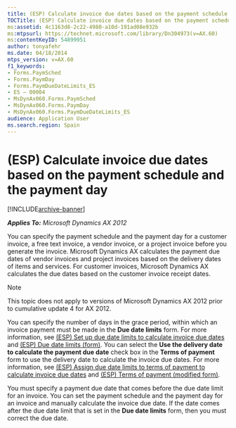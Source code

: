 ```yaml
---
title: (ESP) Calculate invoice due dates based on the payment schedule and the payment day
TOCTitle: (ESP) Calculate invoice due dates based on the payment schedule and the payment day
ms:assetid: 4c1163d8-2c22-4980-a10d-191ad08e932b
ms:mtpsurl: https://technet.microsoft.com/library/Dn304973(v=AX.60)
ms:contentKeyID: 54899951
author: tonyafehr
ms.date: 04/18/2014
mtps_version: v=AX.60
f1_keywords:
- Forms.PaymSched
- Forms.PaymDay
- Forms.PaymDueDateLimits_ES
- ES – 00004
- MsDynAx060.Forms.PaymSched
- MsDynAx060.Forms.PaymDay
- MsDynAx060.Forms.PaymDueDateLimits_ES
audience: Application User
ms.search.region: Spain
---
```


# (ESP) Calculate invoice due dates based on the payment schedule and the payment day 


[!INCLUDE[archive-banner](includes/archive-banner.md)]


_**Applies To:** Microsoft Dynamics AX 2012_

You can specify the payment schedule and the payment day for a customer invoice, a free text invoice, a vendor invoice, or a project invoice before you generate the invoice. Microsoft Dynamics AX calculates the payment due dates of vendor invoices and project invoices based on the delivery dates of items and services. For customer invoices, Microsoft Dynamics AX calculates the due dates based on the customer invoice receipt dates.


> [!NOTE]
> <P>This topic does not apply to versions of Microsoft Dynamics AX 2012 prior to cumulative update 4 for AX 2012.</P>



You can specify the number of days in the grace period, within which an invoice payment must be made in the **Due date limits** form. For more information, see [(ESP) Set up due date limits to calculate invoice due dates](esp-set-up-due-date-limits-to-calculate-invoice-due-dates.md) and [(ESP) Due date limits (form)](https://technet.microsoft.com/library/jj923623\(v=ax.60\)). You can select the **Use the delivery date to calculate the payment due date** check box in the **Terms of payment** form to use the delivery date to calculate the invoice due dates. For more information, see [(ESP) Assign due date limits to terms of payment to calculate invoice due dates](esp-assign-due-date-limits-to-terms-of-payment-to-calculate-invoice-due-dates.md) and [(ESP) Terms of payment (modified form)](https://technet.microsoft.com/library/jj910987\(v=ax.60\)).

You must specify a payment due date that comes before the due date limit for an invoice. You can set the payment schedule and the payment day for an invoice and manually calculate the invoice due date. If the date comes after the due date limit that is set in the **Due date limits** form, then you must correct the due date.

  


